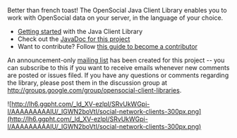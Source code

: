 Better than french toast! The OpenSocial Java Client Library enables you to work with OpenSocial data on your server, in the language of your choice.

  * [Getting started](GettingStarted.md) with the Java Client Library
  * Check out the [JavaDoc for this project](http://opensocial-java-client.googlecode.com/svn/trunk/java/doc/index.html)
  * Want to contribute?  Follow [this guide to become a contributor](BecomingAContributor.md)

An announcement-only [mailing list](http://groups.google.com/group/opensocial-java-client) has been created for this project -- you can subscribe to this if you want to receive emails whenever new comments are posted or issues filed. If you have any questions or comments regarding the library, please post them in the discussion group at http://groups.google.com/group/opensocial-client-libraries.

![http://lh6.ggpht.com/_ld_XV-ezlpI/SRvUkWGpi-I/AAAAAAAAAIU/_IGWN2boVtI/social-network-clients-300px.png](http://lh6.ggpht.com/_ld_XV-ezlpI/SRvUkWGpi-I/AAAAAAAAAIU/_IGWN2boVtI/social-network-clients-300px.png)
